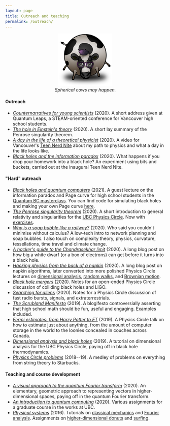 ```yaml
---
layout: page
title: Outreach and teaching
permalink: /outreach/
---
```



<!--I think science is a great way to get to know the world, and a -->
<!--beautiful thing to share! I list some of my outreach and teaching -->
<!--efforts below. -->

<figure>
    <div style="text-align:center"><img src ="/images/cow.png" width="40%" />
    <figcaption><i>Spherical cows may happen.</i></figcaption>
	</div>
</figure>

#### Outreach

- [*Counternarratives for young scientists*](https://hapax.github.io/assets/reality) (2020). A
  short address given at Quantum Leaps, a
  STEAM-oriented conference for Vancouver high school students.
- [*The hole in Einstein's theory*](assets/penrose.pdf) (2020). A short
  lay summary of the Penrose singularity theorem.
- [*A day in the life of a theoretical physicist*](https://www.youtube.com/watch?v=brS_7DUmFRk)
(2020). A video for Vancouver's
[Teen Nerd Nite](https://teennerdnite.wordpress.com/) about my path to
physics and what a day in the life looks like.
- [*Black holes and the information paradox*](assets/tnn.pdf)
  (2020). What happens if you drop your homework into a black hole?
  An experiment using bits and buckets, carried out at the inaugural
  Teen Nerd Nite.

#### "Hard" outreach

- [*Black holes and quantum computers*](assets/bh-qc.pdf)
  (2021). A guest lecture on the information paradox and Page
  curve for high school students in the
  [Quantum BC masterclass](http://quantum-bc.ca/learn/diversifying-talent-in-quantum-computing/programming/masterclass/). You
  can find code for simulating black holes and making your own
  Page curve [here](assets/black-hole-simulator.py).
- [*The Penrose singularity theorem*](assets/singularity.pdf)
  (2020). A short introduction to general relativity and singularities for
  the [UBC Physics Circle](https://outreach.phas.ubc.ca/events/metro-vancouver-physics-circle/). Now
  with [exercises](assets/sing-problems.pdf).
- [*Why is a soap bubble like a railway?*](https://arxiv.org/pdf/2008.09611.pdf)
  (2020). Who said you couldn't minimise without calculus? A low-tech
  intro to network planning and soap bubbles. I also touch on complexity theory, physics, curvature,
  tessellations, time travel and climate change.
- [*A hacker's guide to the Chandrasekhar limit*](https://hapax.github.io/physics/hacks/chandra/)
  (2020). A long blog post on how big a white dwarf
  (or a box of electrons) can get before it turns into a black hole.
- [*Hacking physics from the back of a napkin*](https://hapax.github.io/physics/teaching/hacks/napkin-hacks/) (2020). A
  long blog post on napkin algorithms, later converted into more
  polished Physics Circle lectures on [dimensional analysis](assets/dim-slides.pdf),
  [random walks](assets/random-slides.pdf), and
  [Brownian motion](assets/brownian-slides.pdf).
- [*Black hole mergers*](assets/colliding-black-holes.pdf) (2020). Notes for
    an open-ended Physics Circle discussion of colliding black holes and LIGO.
- [*Searching for aliens*]({{hapax.github.io}}/assets/ET-phone-home.pdf)
  (2020). Notes for a Physics Circle discussion of fast
  radio bursts, signals, and extraterrestrials.
- [*The Scrubland Manifesto*](https://hapax.github.io/maths/teaching/hacks/scrubland/)
  (2019). A blogifesto controversially asserting that high
  school math should be fun, useful and engaging. Examples included.
- [*Fermi estimates: from Harry Potter to ET*](assets/fermi-estimates.pdf) (2019). A
	Physics Circle talk on how to estimate just about anything,
	from the amount of computer storage in the world to the loonies concealed in couches across Canada.
- [*Dimensional analysis and black holes*](assets/dimensional-analysis.pdf)
    (2019). A tutorial on dimensional analysis for the UBC
    Physics Circle, paying off in black hole thermodynamics.
- [*Physics Circle problems*](assets/circle-probs.pdf) (2018--19). A medley of problems on everything from string theory to Starbucks.

#### Teaching and course development

- [*A visual approach to the quantum Fourier transform*](https://hapax.github.io/assets/visual-qft)
  (2020). An elementary, geometric approach to representing vectors in
  higher-dimensional spaces, paying off in the quantum Fourier transform.
- [*An introduction to quantum computing*](assets/big-qc.pdf) (2020).
  Various assignments for a graduate
  course in the works at UBC.
- [*Physical systems*](https://archive.handbook.unimelb.edu.au/view/2016/phyc20014)
  (2016). Tutorials on [classical mechanics]({{hapax.github.io}}/assets/classical-tutes-full.pdf)
  and
  [Fourier analysis]({{hapax.github.io}}/assets/fourier-tutes-full.pdf). Assignments
  on [higher-dimensional donuts]({{hapax.github.io}}/assets/physical-systems-a2.pdf) and [surfing]({{hapax.github.io}}/assets/physical-systems-a3.pdf).
